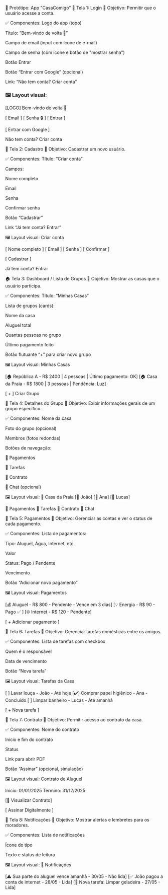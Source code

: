 📱 Protótipo: App "CasaComigo"
🧾 Tela 1: Login
🎯 Objetivo:
Permitir que o usuário acesse a conta.

✅ Componentes:
Logo do app (topo)

Título: “Bem-vindo de volta 👋”

Campo de email (input com ícone de e-mail)

Campo de senha (com ícone e botão de "mostrar senha")

Botão Entrar

Botão “Entrar com Google” (opcional)

Link: “Não tem conta? Criar conta”

### 🖼 Layout visual:

[LOGO]
Bem-vindo de volta 👋

[  Email              ]
[  Senha             🔒 ]
[ Entrar ]

[ Entrar com Google ]

Não tem conta? Criar conta

👤 Tela 2: Cadastro
🎯 Objetivo:
Cadastrar um novo usuário.

✅ Componentes:
Título: “Criar conta”

Campos:

Nome completo

Email

Senha

Confirmar senha

Botão “Cadastrar”

Link “Já tem conta? Entrar”

🖼 Layout visual:
Criar conta

[ Nome completo ]
[ Email         ]
[ Senha         ]
[ Confirmar     ]

[ Cadastrar ]

Já tem conta? Entrar

🏠 Tela 3: Dashboard / Lista de Grupos
🎯 Objetivo:
Mostrar as casas que o usuário participa.

✅ Componentes:
Título: “Minhas Casas”

Lista de grupos (cards):

Nome da casa

Aluguel total

Quantas pessoas no grupo

Último pagamento feito

Botão flutuante “+” para criar novo grupo

🖼 Layout visual:
Minhas Casas

[🏠 República A - R$ 2400 | 4 pessoas | Último pagamento: OK]
[🏠 Casa da Praia - R$ 1800 | 3 pessoas | Pendência: Luz]

[ + ] Criar Grupo

🏡 Tela 4: Detalhes do Grupo
🎯 Objetivo:
Exibir informações gerais de um grupo específico.

✅ Componentes:
Nome da casa

Foto do grupo (opcional)

Membros (fotos redondas)

Botões de navegação:

💸 Pagamentos

📆 Tarefas

📄 Contrato

💬 Chat (opcional)

🖼 Layout visual:
🏡 Casa da Praia
[👤 João] [👤 Ana] [👤 Lucas]

💸 Pagamentos
📆 Tarefas
📄 Contrato
💬 Chat

💸 Tela 5: Pagamentos
🎯 Objetivo:
Gerenciar as contas e ver o status de cada pagamento.

✅ Componentes:
Lista de pagamentos:

Tipo: Aluguel, Água, Internet, etc.

Valor

Status: Pago / Pendente

Vencimento

Botão “Adicionar novo pagamento”

🖼 Layout visual:
Pagamentos

[💰 Aluguel - R$ 800 - Pendente - Vence em 3 dias]
[💡 Energia - R$ 90 - Pago ✅ ]
[🌐 Internet - R$ 120 - Pendente]

[ + Adicionar pagamento ]

🧹 Tela 6: Tarefas
🎯 Objetivo:
Gerenciar tarefas domésticas entre os amigos.

✅ Componentes:
Lista de tarefas com checkbox

Quem é o responsável

Data de vencimento

Botão “Nova tarefa”

🖼 Layout visual:
Tarefas da Casa

[ ] Lavar louça - João - Até hoje
[✔️] Comprar papel higiênico - Ana - Concluído
[ ] Limpar banheiro - Lucas - Até amanhã

[ + Nova tarefa ]

📄 Tela 7: Contrato
🎯 Objetivo:
Permitir acesso ao contrato da casa.

✅ Componentes:
Nome do contrato

Início e fim do contrato

Status

Link para abrir PDF

Botão “Assinar” (opcional, simulação)

🖼 Layout visual:
Contrato de Aluguel

Início: 01/01/2025
Término: 31/12/2025

[📄 Visualizar Contrato]

[ Assinar Digitalmente ]

🔔 Tela 8: Notificações
🎯 Objetivo:
Mostrar alertas e lembretes para os moradores.

✅ Componentes:
Lista de notificações

Ícone do tipo

Texto e status de leitura

🖼 Layout visual:
🔔 Notificações

[⚠️ Sua parte do aluguel vence amanhã - 30/05 - Não lida]
[✅ João pagou a conta de internet - 28/05 - Lida]
[📆 Nova tarefa: Limpar geladeira - 27/05 - Lida]
